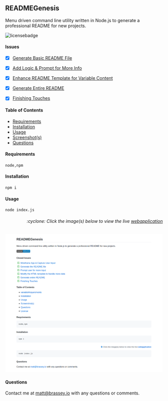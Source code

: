 
## READMEGenesis

Menu driven command line utility written in Node.js to generate a professional README for new projects.

![licensebadge](https://img.shields.io/badge/license-GPLv3.0-blue)


#### Issues

- [x] [Generate Basic README File](https://github.com/MBrassey/READMEGenesis/issues/1)
- [x] [Add Logic & Prompt for More Info](https://github.com/MBrassey/READMEGenesis/issues/2)
- [x] [Enhance README Template for Variable Content](https://github.com/MBrassey/READMEGenesis/issues/3)
- [x] [Generate Entire README](https://github.com/MBrassey/READMEGenesis/issues/4)
- [x] [Finishing Touches](https://github.com/MBrassey/READMEGenesis/issues/5)




#### Table of Contents

* [Requirements](#Requirements)
* [Installation](#Installation)
* [Usage](#Usage)
* [Screenshot(s)](#Screenshots)
* [Questions](#Questions)



#### Requirements

    node,npm



#### Installation

    npm i



#### Usage

    node index.js


<h6><p align="right">:cyclone: Click the image(s) below to view the live <a href="https://MBrassey.github.io/READMEGenesis/">webapplication</a></p></h6>


[<p align="center"><img src="../img/Preview.png">](https://MBrassey.github.io/READMEGenesis/)




#### Questions
Contact me at [matt@brassey.io](mailto:matt@brassey.io) with any questions or comments. 
